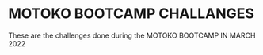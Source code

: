 # MOTOKO BOOTCAMP CHALLANGES

These are the challenges done during the MOTOKO BOOTCAMP IN MARCH 2022
